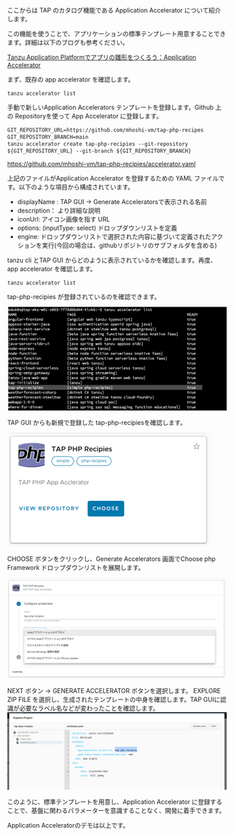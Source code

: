 ここからは TAP のカタログ機能である Application Accelerator
について紹介します。

この機能を使うことで、アプリケーションの標準テンプレート用意することできます。詳細は以下のブログも参考ください。

[Tanzu Application Platformでアプリの雛形をつくろう：Application
Accelerator](https://blogs.vmware.com/vmware-japan/2022/02/lets-build-catalogs-tanzu-application-platform-appaccelerator.html)

まず、既存の app accelerator を確認します。

```execute
tanzu accelerator list
```


手動で新しいApplication Accelerators
テンプレートを登録します。Github 上の Repositoryを使って App Accelerator に登録します。

```execute
GIT_REPOSITORY_URL=https://github.com/mhoshi-vm/tap-php-recipes
GIT_REPOSITORY_BRANCH=main
tanzu accelerator create tap-php-recipies --git-repository ${GIT_REPOSITORY_URL} --git-branch ${GIT_REPOSITORY_BRANCH}
```

<https://github.com/mhoshi-vm/tap-php-recipies/accelerator.yaml>

上記のファイルがApplication Accelerator を登録するための YAML
ファイルです。以下のような項目から構成されています。

-   displayName : TAP GUI -\> Generate Acceleratorsで表示される名前
-   description： より詳細な説明
-   iconUrl: アイコン画像を指す URL
-   options: (inputType: select) ドロップダウンリストを定義
-   engine:
    ドロップダウンリストで選択された内容に基づいて定義されたアクションを実行(今回の場合は、githubリポジトリのサブフォルダを含める)

tanzu cli とTAP GUI
からどのように表示されているかを確認します。再度、app accelerator
を確認します。

```execute
tanzu accelerator list
```

tap-php-recipies が登録されているのを確認できます。

![img_16.png](../media/img_16.png)

TAP GUI からも新規で登録した tap-php-recipiesを確認します。

![img_17.png](../media/img_17.png)

CHOOSE ボタンをクリックし、Generate Accelerators 画面でChoose php
Framework ドロップダウンリストを展開します。

![img_18.png](../media/img_18.png)

NEXT ボタン -\> GENERATE ACCELERATOR ボタンを選択します。
EXPLORE ZIP FILE を選択し、生成されたテンプレートの中身を確認します。TAP GUIに認識が必要なラベル名などが変わったことを確認します。
![img_19.png](../media/img_19.png)

このように、標準テンプレートを用意し、Application
Accelerator に登録することで、基盤に関わるパラメーターを意識することなく、開発に着手できます。

Application Acceleratorのデモは以上です。
